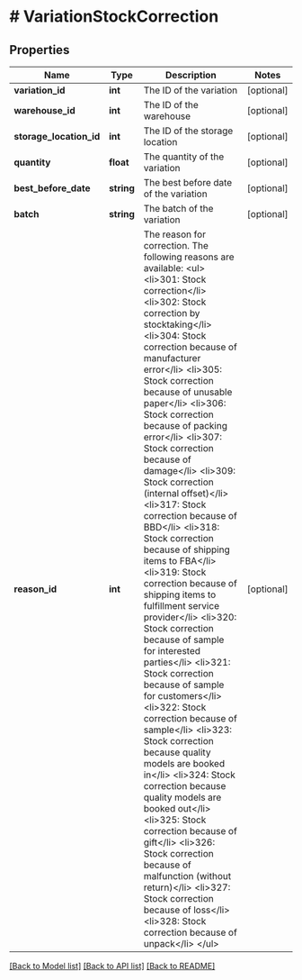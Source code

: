 # # VariationStockCorrection

## Properties

Name | Type | Description | Notes
------------ | ------------- | ------------- | -------------
**variation_id** | **int** | The ID of the variation | [optional]
**warehouse_id** | **int** | The ID of the warehouse | [optional]
**storage_location_id** | **int** | The ID of the storage location | [optional]
**quantity** | **float** | The quantity of the variation | [optional]
**best_before_date** | **string** | The best before date of the variation | [optional]
**batch** | **string** | The batch of the variation | [optional]
**reason_id** | **int** | The reason for correction. The following reasons are available: &lt;ul&gt; &lt;li&gt;301: Stock correction&lt;/li&gt; &lt;li&gt;302: Stock correction by stocktaking&lt;/li&gt; &lt;li&gt;304: Stock correction because of manufacturer error&lt;/li&gt; &lt;li&gt;305: Stock correction because of unusable paper&lt;/li&gt; &lt;li&gt;306: Stock correction because of packing error&lt;/li&gt; &lt;li&gt;307: Stock correction because of damage&lt;/li&gt; &lt;li&gt;309: Stock correction (internal offset)&lt;/li&gt; &lt;li&gt;317: Stock correction because of BBD&lt;/li&gt; &lt;li&gt;318: Stock correction because of shipping items to FBA&lt;/li&gt; &lt;li&gt;319: Stock correction because of shipping items to fulfillment service provider&lt;/li&gt; &lt;li&gt;320: Stock correction because of sample for interested parties&lt;/li&gt; &lt;li&gt;321: Stock correction because of sample for customers&lt;/li&gt; &lt;li&gt;322: Stock correction because of sample&lt;/li&gt; &lt;li&gt;323: Stock correction because quality models are booked in&lt;/li&gt; &lt;li&gt;324: Stock correction because quality models are booked out&lt;/li&gt; &lt;li&gt;325: Stock correction because of gift&lt;/li&gt; &lt;li&gt;326: Stock correction because of malfunction (without return)&lt;/li&gt; &lt;li&gt;327: Stock correction because of loss&lt;/li&gt; &lt;li&gt;328: Stock correction because of unpack&lt;/li&gt; &lt;/ul&gt; | [optional]

[[Back to Model list]](../../README.md#models) [[Back to API list]](../../README.md#endpoints) [[Back to README]](../../README.md)
